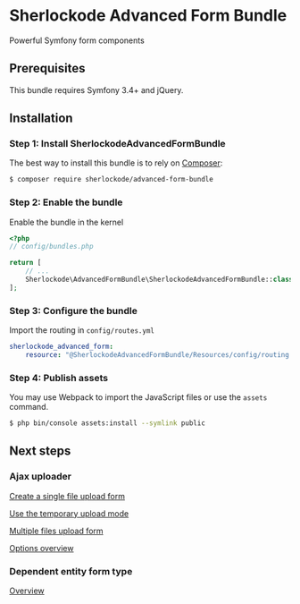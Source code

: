 Sherlockode Advanced Form Bundle
================================

Powerful Symfony form components

## Prerequisites

This bundle requires Symfony 3.4+ and jQuery.

## Installation

### Step 1: Install SherlockodeAdvancedFormBundle

The best way to install this bundle is to rely on [Composer](https://getcomposer.org/):

```bash
$ composer require sherlockode/advanced-form-bundle
```

### Step 2: Enable the bundle

Enable the bundle in the kernel

```php
<?php
// config/bundles.php

return [
    // ...
    Sherlockode\AdvancedFormBundle\SherlockodeAdvancedFormBundle::class => ['all' => true],
];
```

### Step 3: Configure the bundle

Import the routing in `config/routes.yml`

```yaml
sherlockode_advanced_form:
    resource: "@SherlockodeAdvancedFormBundle/Resources/config/routing.yml"
```

### Step 4: Publish assets

You may use Webpack to import the JavaScript files or use the `assets` command.

```bash
$ php bin/console assets:install --symlink public
```

## Next steps

### Ajax uploader

[Create a single file upload form](Resources/doc/single_file_upload.md)

[Use the temporary upload mode](Resources/doc/temporary_upload.md)

[Multiple files upload form](Resources/doc/multiple_files_upload.md)

[Options overview](Resources/doc/options_overview.md)

### Dependent entity form type

[Overview](Resources/doc/dependent_entity.md)
